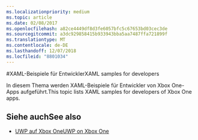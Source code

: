 ```yaml
---
ms.localizationpriority: medium
ms.topic: article
ms.date: 02/08/2017
ms.openlocfilehash: a82ce4449df8d3fe6057bfc5c67653bd03cec3de
ms.sourcegitcommit: a3dc929858415b933943bba5aa7487ffa721899f
ms.translationtype: MT
ms.contentlocale: de-DE
ms.lasthandoff: 12/07/2018
ms.locfileid: "8801034"
---
```

#<a name="xaml-samples-for-developers"></a><span data-ttu-id="a3871-101">XAML-Beispiele für Entwickler</span><span class="sxs-lookup"><span data-stu-id="a3871-101">XAML samples for developers</span></span>

<span data-ttu-id="a3871-102">In diesem Thema werden XAML-Beispiele für Entwickler von Xbox One-Apps aufgeführt.</span><span class="sxs-lookup"><span data-stu-id="a3871-102">This topic lists XAML samples for developers of Xbox One apps.</span></span>

## <a name="see-also"></a><span data-ttu-id="a3871-103">Siehe auch</span><span class="sxs-lookup"><span data-stu-id="a3871-103">See also</span></span>
- [<span data-ttu-id="a3871-104">UWP auf Xbox One</span><span class="sxs-lookup"><span data-stu-id="a3871-104">UWP on Xbox One</span></span>](index.md)

